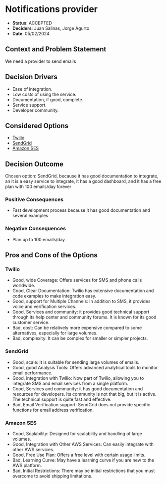 # Notifications provider

- **Status**: ACCEPTED
- **Deciders**: Juan Salinas, Jorge Agurto
- **Date**: 05/02/2024

## Context and Problem Statement

We need a provider to send emails

## Decision Drivers

- Ease of integration.
- Low costs of using the service.
- Documentation, if good, complete.
- Service support.
- Developer community.

## Considered Options

- [Twilio](https://www.twilio.com/es-mx/docs)
- [SendGrid](https://docs.sendgrid.com/for-developers)
- [Amazon SES](https://aws.amazon.com/es/ses/developer-resources/?whats-new-cards.sort-by=item.additionalFields.postDateTime&whats-new-cards.sort-order=desc)

## Decision Outcome

Chosen option: SendGrid, because it has good documentation to integrate, an it is a easy service to integrate, it has a good dashboard, and it has a free plan with 100 emails/day forever

### Positive Consequences

- Fast development process because it has good documentation and several examples

### Negative Consequences

- Plan up to 100 emails/day

## Pros and Cons of the Options

### Twilio

- Good, wide Coverage: Offers services for SMS and phone calls worldwide.
- Good, Clear Documentation: Twilio has extensive documentation and code examples to make integration easy.
- Good, support for Multiple Channels: In addition to SMS, it provides voice and verification services.
- Good, Services and community: it provides good technical support through its help center and community forums. It is known for its good customer service.
- Bad, cost: Can be relatively more expensive compared to some alternatives, especially for large volumes.
- Bad, complexity: It can be complex for smaller or simpler projects.

### SendGrid

- Good, scale: It is suitable for sending large volumes of emails.
- Good, good Analysis Tools: Offers advanced analytical tools to monitor email performance.
- Good, integration with Twilio: Now part of Twilio, allowing you to integrate SMS and email services from a single platform.
- Good, Services and community: it has good documentation and resources for developers. Its community is not that big, but it is active. The technical support is quite fast and effective.
- Bad, Email Verification support: SendGrid does not provide specific functions for email address verification.

### Amazon SES

- Good, Scalability: Designed for scalability and handling of large volumes.
- Good, Integration with Other AWS Services: Can easily integrate with other AWS services.
- Good, Free Use Plan: Offers a free level with certain usage limits.
- Bad, Learning Curve: May have a learning curve if you are new to the AWS platform.
- Bad, Initial Restrictions: There may be initial restrictions that you must overcome to avoid shipping limitations.
